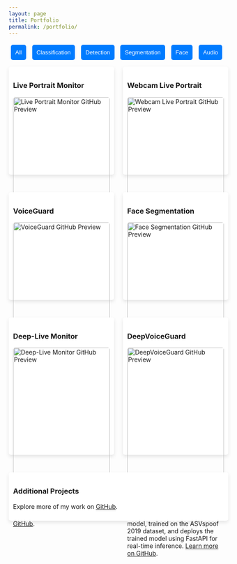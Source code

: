 ```yaml
---
layout: page
title: Portfolio
permalink: /portfolio/
---
```


<style>
.projects-container {
    display: flex;
    flex-wrap: wrap;
    gap: 20px;
    justify-content: space-between;
}
.project {
    flex: 1 1 calc(50% - 40px);
    box-shadow: 0 4px 8px rgba(0, 0, 0, 0.1);
    padding: 10px;
    margin: 10px 0;
    border-radius: 5px;
    background-color: #fff;
}
.project img {
    width: 100%;
    border-radius: 5px;
}
@media (max-width: 768px) {
    .project {
        flex: 1 1 100%;
    }
}
button {
    margin: 5px;
    padding: 10px;
    border: none;
    background-color: #007BFF;
    color: white;
    border-radius: 5px;
    cursor: pointer;
}
button.active {
    background-color: #0056b3;
}
</style>

<div>
    <button class="filter-button" data-filter="all">All</button>
    <button class="filter-button" data-filter="classification">Classification</button>
    <button class="filter-button" data-filter="detection">Detection</button>
    <button class="filter-button" data-filter="segmentation">Segmentation</button>
    <button class="filter-button" data-filter="face">Face</button>
    <button class="filter-button" data-filter="audio">Audio</button>
</div>

<div class="projects-container">
    <div class="project" data-tags="detection">
        <h3>Live Portrait Monitor</h3>
        <a href="https://github.com/Mrkomiljon/Live_Portrait_Monitor" target="_blank">
            <img src="https://opengraph.githubassets.com/1/Mrkomiljon/Live_Portrait_Monitor" alt="Live Portrait Monitor GitHub Preview">
        </a>
        <p>A deep learning-based application for animating portraits displayed on a monitor, leveraging advanced face reenactment techniques. <a href="https://github.com/Mrkomiljon/Live_Portrait_Monitor" target="_blank">Learn more on GitHub</a>.</p>
    </div>
    <div class="project" data-tags="detection">
        <h3>Webcam Live Portrait</h3>
        <a href="https://github.com/Mrkomiljon/Webcam_Live_Portrait" target="_blank">
            <img src="https://opengraph.githubassets.com/1/Mrkomiljon/Webcam_Live_Portrait" alt="Webcam Live Portrait GitHub Preview">
        </a>
        <p>Real-time portrait animation using a webcam feed, utilizing deep learning-based face tracking and reenactment methods. <a href="https://github.com/Mrkomiljon/Webcam_Live_Portrait" target="_blank">Learn more on GitHub</a>.</p>
    </div>
    <div class="project" data-tags="classification">
        <h3>VoiceGuard</h3>
        <a href="https://github.com/Mrkomiljon/voiceguard" target="_blank">
            <img src="https://opengraph.githubassets.com/1/Mrkomiljon/voiceguard" alt="VoiceGuard GitHub Preview">
        </a>
        <p>An AI-powered system designed to detect voice phishing in real time, ensuring enhanced security against fraudulent audio-based threats. <a href="https://github.com/Mrkomiljon/voiceguard" target="_blank">Learn more on GitHub</a>.</p>
    </div>
    <div class="project" data-tags="segmentation">
        <h3>Face Segmentation</h3>
        <a href="https://github.com/Mrkomiljon/face-segmentation_pytorch" target="_blank">
            <img src="https://opengraph.githubassets.com/1/Mrkomiljon/face-segmentation_pytorch" alt="Face Segmentation GitHub Preview">
        </a>
        <p>Semantic segmentation of facial features using PyTorch, enabling applications in augmented reality, digital makeup, and face modification. <a href="https://github.com/Mrkomiljon/face-segmentation_pytorch" target="_blank">Learn more on GitHub</a>.</p>
    </div>
    <div class="project" data-tags="classification">
        <h3>Deep-Live Monitor</h3>
        <a href="https://github.com/Mrkomiljon/Deep-Live-Monitor" target="_blank">
            <img src="https://opengraph.githubassets.com/1/Mrkomiljon/Deep-Live-Monitor" alt="Deep-Live Monitor GitHub Preview">
        </a>
        <p>A sophisticated deep learning system for animating images displayed on a monitor, leveraging advanced computer vision techniques. <a href="https://github.com/Mrkomiljon/Deep-Live-Monitor" target="_blank">Learn more on GitHub</a>.</p>
    </div>
    <div class="project" data-tags="audio">
        <h3>DeepVoiceGuard</h3>
        <a href="https://github.com/Mrkomiljon/DeepVoiceGuard" target="_blank">
            <img src="https://opengraph.githubassets.com/1/Mrkomiljon/DeepVoiceGuard" alt="DeepVoiceGuard GitHub Preview">
        </a>
        <p>DeepVoiceGuard is a robust solution for detecting spoofed audio in Automatic Speaker Verification (ASV) systems. This project utilizes the RawNet2 model, trained on the ASVspoof 2019 dataset, and deploys the trained model using FastAPI for real-time inference. <a href="https://github.com/Mrkomiljon/DeepVoiceGuard" target="_blank">Learn more on GitHub</a>.</p>
    </div>
    <div class="project" data-tags="misc">
        <h3>Additional Projects</h3>
        <p>Explore more of my work on <a href="https://github.com/Mrkomiljon" target="_blank">GitHub</a>.</p>
    </div>
</div>

<script>
document.addEventListener('DOMContentLoaded', function () {
    const buttons = document.querySelectorAll('.filter-button');
    const projects = document.querySelectorAll('.project');

    buttons.forEach(button => {
        button.addEventListener('click', () => {
            buttons.forEach(btn => btn.classList.remove('active'));
            button.classList.add('active');

            const filter = button.getAttribute('data-filter');

            projects.forEach(project => {
                if (filter === 'all' || project.getAttribute('data-tags').includes(filter)) {
                    project.style.display = 'block';
                } else {
                    project.style.display = 'none';
                }
            });
        });
    });
});
</script>
